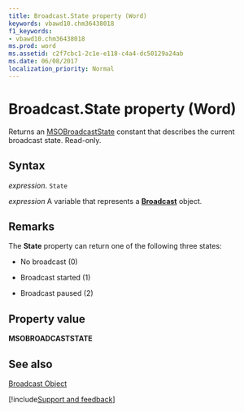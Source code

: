 ```yaml
---
title: Broadcast.State property (Word)
keywords: vbawd10.chm36438018
f1_keywords:
- vbawd10.chm36438018
ms.prod: word
ms.assetid: c2f7cbc1-2c1e-e118-c4a4-dc50129a24ab
ms.date: 06/08/2017
localization_priority: Normal
---
```



# Broadcast.State property (Word)

Returns an [MSOBroadcastState](overview/Library-Reference/msobroadcaststate-enumeration-office.md) constant that describes the current broadcast state. Read-only.


## Syntax

_expression_. `State`

_expression_ A variable that represents a **[Broadcast](Word.broadcast.md)** object.


## Remarks

The  **State** property can return one of the following three states:


- No broadcast (0)
    
- Broadcast started (1)
    
- Broadcast paused (2)
    

## Property value

 **MSOBROADCASTSTATE**


## See also


[Broadcast Object](Word.broadcast.md)

[!include[Support and feedback](~/includes/feedback-boilerplate.md)]